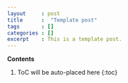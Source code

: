 ```yaml
---
layout     : post
title      :  "Template post"
tags       : []
categories : []
excerpt    : This is a template post.
---
```


**Contents**
1. ToC will be auto-placed here
{:toc}

